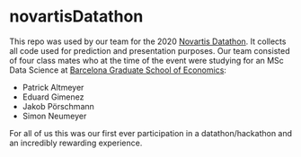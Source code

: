 # novartisDatathon

This repo was used by our team for the 2020 [Novartis Datathon](https://godatathon.com/). It collects all code used for prediction and presentation purposes. Our team consisted of four class mates who at the time of the event were studying for an MSc Data Science at [Barcelona Graduate School of Economics](https://www.barcelonagse.eu/study/masters-programs/data-science-methodology):

- Patrick Altmeyer
- Eduard Gimenez
- Jakob Pörschmann
- Simon Neumeyer

For all of us this was our first ever participation in a datathon/hackathon and an incredibly rewarding experience. 

